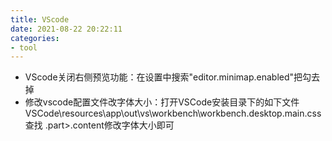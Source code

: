 ```yaml
---
title: VScode
date: 2021-08-22 20:22:11
categories:
- tool 
---
```


- VScode关闭右侧预览功能：在设置中搜索"editor.minimap.enabled"把勾去掉
- 修改vscode配置文件改字体大小：打开VSCode安装目录下的如下文件VSCode\resources\app\out\vs\workbench\workbench.desktop.main.css查找 .part>.content修改字体大小即可